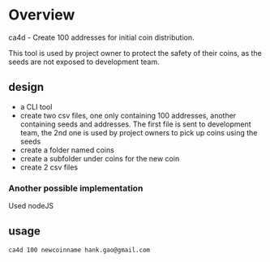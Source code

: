 # Overview

ca4d - Create 100 addresses for initial coin distribution.

This tool is used by project owner to protect the safety of their coins, as the seeds are not exposed to development team. 

## design

- a CLI tool
- create two csv files, one only containing 100 addresses, another containing seeds and addresses. The first file is sent to development team, the 2nd one is used by project owners to pick up coins using the seeds
- create a folder named coins
- create a subfolder under coins for the new coin
- create 2 csv files

### Another possible implementation

Used nodeJS

## usage

``` bash
ca4d 100 newcoinname hank.gao@gmail.com


```